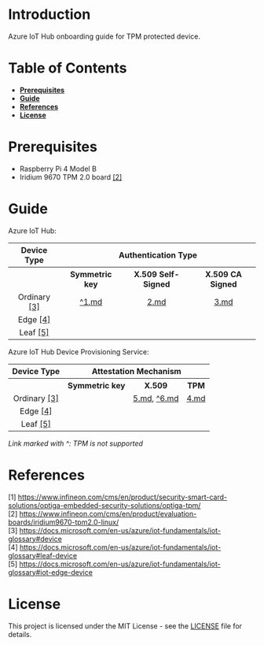 # Introduction

Azure IoT Hub onboarding guide for TPM protected device.

# Table of Contents

- **[Prerequisites](#prerequisites)**
- **[Guide](#guide)**
- **[References](#references)**
- **[License](#license)**

# Prerequisites

- Raspberry Pi 4 Model B
- Iridium 9670 TPM 2.0 board [[2]](#2)

# Guide

Azure IoT Hub:
<table>
<tr>
    <th>Device Type</th>
    <th colspan="4">Authentication Type</th>
</tr>
<tr>
    <th></th>
    <th>Symmetric key</th>
    <th>X.509 Self-Signed</th>
    <th>X.509 CA Signed</th>
</tr>
<tr>
    <td align="center">Ordinary <a href="#3">[3]</a></td>
    <td align="center"><a href="docs/1.md">^1.md</a></td>
    <td align="center"><a href="docs/2.md">2.md</a></td>
    <td align="center"><a href="docs/3.md">3.md</a></td>
</tr>
<tr>
    <td align="center">Edge <a href="#4">[4]</a></td>
    <td align="center"></td>
    <td align="center"></td>
    <td align="center"></td>
</tr>
<tr>
    <td align="center">Leaf <a href="#5">[5]</a></td>
    <td align="center"></td>
    <td align="center"></td>
    <td align="center"></td>
</tr>
</table>

Azure IoT Hub Device Provisioning Service:
<table>
<tr>
    <th>Device Type</th>
    <th colspan="4">Attestation Mechanism</th>
</tr>
<tr>
    <th></th>
    <th>Symmetric key</th>
    <th>X.509</th>
    <th>TPM</th>
</tr>
<tr>
    <td align="center">Ordinary <a href="#3">[3]</a></td>
    <td align="center"></td>
    <td align="center"><a href="docs/5.md">5.md</a>, <a href="docs/6.md">^6.md</a></td>
    <td align="center"><a href="docs/4.md">4.md</a></td>
</tr>
<tr>
    <td align="center">Edge <a href="#4">[4]</a></td>
    <td align="center"></td>
    <td align="center"></td>
    <td align="center"></td>
</tr>
<tr>
    <td align="center">Leaf <a href="#5">[5]</a></td>
    <td align="center"></td>
    <td align="center"></td>
    <td align="center"></td>
</tr>
</table>

*Link marked with ^: TPM is not supported*

<!--
DPS - indi enrollment - ordinary device - symmetric keys - ?: https://docs.microsoft.com/en-us/azure/iot-dps/quick-create-simulated-device-symm-key
DPS - indi enrollment - ordinary device - X.509 - ?: https://docs.microsoft.com/en-us/azure/iot-dps/quick-create-simulated-device-x509
                                                     https://github.com/Azure/azure-iot-sdk-c/tree/main/provisioning_client/samples/prov_dev_client_ll_x509_sample
                                                     the Registration ID is taken from the certificate CN
                                                     https://github.com/MicrosoftDocs/azure-docs/issues/9278
DPS - group enrollment - ordinary device - symmetric keys - soft key: https://docs.microsoft.com/en-us/azure/iot-dps/how-to-legacy-device-symm-key
DPS - group enrollment - ordinary device - X.509  - soft key: https://docs.microsoft.com/en-us/azure/iot-dps/tutorial-custom-hsm-enrollment-group-x509
                                                              https://github.com/Azure/azure-iot-sdk-c/tree/main/provisioning_client/samples/prov_dev_client_ll_x509_sample
-->

# References

<a id="1">[1] https://www.infineon.com/cms/en/product/security-smart-card-solutions/optiga-embedded-security-solutions/optiga-tpm/</a> <br>
<a id="2">[2] https://www.infineon.com/cms/en/product/evaluation-boards/iridium9670-tpm2.0-linux/</a> <br>
<a id="3">[3] https://docs.microsoft.com/en-us/azure/iot-fundamentals/iot-glossary#device</a> <br>
<a id="4">[4] https://docs.microsoft.com/en-us/azure/iot-fundamentals/iot-glossary#leaf-device</a> <br>
<a id="5">[5] https://docs.microsoft.com/en-us/azure/iot-fundamentals/iot-glossary#iot-edge-device</a> <br>

# License

This project is licensed under the MIT License - see the [LICENSE](LICENSE) file for details.

